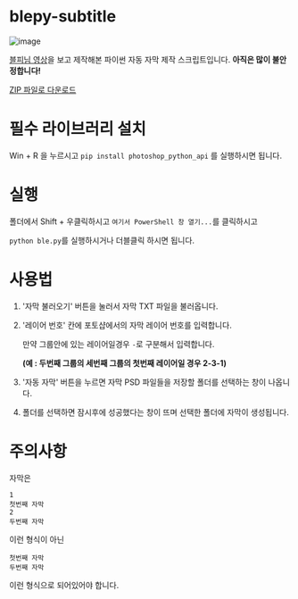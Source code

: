 # blepy-subtitle
![image](https://user-images.githubusercontent.com/36142378/81881805-1536c780-95cc-11ea-9c70-a32e978de90b.png)

[블피님 영상](https://youtu.be/-y2exeNNIR8)을 보고 제작해본 파이썬 자동 자막 제작 스크립트입니다. **아직은 많이 불안정합니다!**

[ZIP 파일로 다운로드](https://github.com/kimcoreovo/blepy-subtitle/archive/master.zip)
# 필수 라이브러리 설치
Win + R 을 누르시고 `pip install photoshop_python_api` 를 실행하시면 됩니다.
# 실행
폴더에서 Shift + 우클릭하시고 `여기서 PowerShell 창 열기...`를 클릭하시고 

`python ble.py`를 실행하시거나 더블클릭 하시면 됩니다.
# 사용법
1. '자막 불러오기' 버튼을 눌러서 자막 TXT 파일을 불러옵니다.
2. '레이어 번호' 칸에 포토샵에서의 자막 레이어 번호를 입력합니다. 

    만약 그룹안에 있는 레이어일경우 `-`로 구분해서 입력합니다. 
    
    **(예 : 두번째 그룹의 세번째 그룹의 첫번째 레이어일 경우 2-3-1)**
3. '자동 자막' 버튼을 누르면 자막 PSD 파일들을 저장할 폴더를 선택하는 창이 나옵니다.
4. 폴더를 선택하면 잠시후에 성공했다는 창이 뜨며 선택한 폴더에 자막이 생성됩니다.
# 주의사항
자막은
```
1
첫번째 자막
2
두번째 자막
```
이런 형식이 아닌
```
첫번째 자막
두번째 자막
```
이런 형식으로 되어있어야 합니다.
